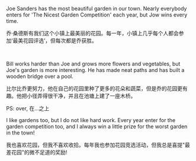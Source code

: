 Joe Sanders has the most beautiful garden in our town. Nearly everybody enters for 'The Nicest Garden Competition' each year, but Jow wins every time.

乔·桑德斯有我们这个小镇上最美丽的花园。每一年，小镇上几乎每个人都会参加‘最美花园评选’，但每次都是乔获胜。     

    



Bill works harder than Joe and grows more flowers and vegetables, but Joe's garden is more interesting. He has made neat paths and has built a wooden bridge over a pool.

比尔比乔更努力，他在自己的花园里种了更多的花朵和蔬菜，但是乔的花园更有趣。他把小径弄得很干净，并且在池塘上建了一座木桥。

PS: over, 在...之上         





I like gardens too, but I do not like hard work. Every year enter for the garden competition too, and I always win a little prize for the worst garden in the town!

我也喜欢花园，但我不喜欢收拾。每年我也参加花园竞选活动，但我总是喜提"最差花园"的微不足道的奖励!
